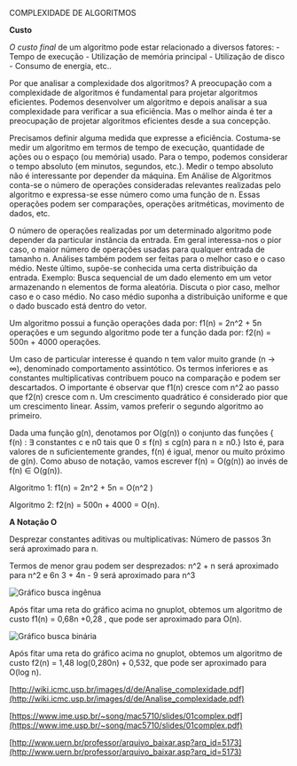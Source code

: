   
  

  
  

COMPLEXIDADE DE ALGORITMOS

  
  

**Custo**

  
  

*O custo final* de um algoritmo pode estar relacionado a diversos fatores: - Tempo de execução - Utilização de memória principal - Utilização de disco - Consumo de energia, etc..

  
  

Por que analisar a complexidade dos algoritmos? A preocupação com a complexidade de algoritmos é fundamental para projetar algoritmos eficientes. Podemos desenvolver um algoritmo e depois analisar a sua complexidade para verificar a sua eficiência. Mas o melhor ainda é ter a preocupação de projetar algoritmos eficientes desde a sua concepção.

  
  

Precisamos definir alguma medida que expresse a eficiência. Costuma-se medir um algoritmo em termos de tempo de execução, quantidade de ações ou o espaço (ou memória) usado. Para o tempo, podemos considerar o tempo absoluto (em minutos, segundos, etc.). Medir o tempo absoluto não é interessante por depender da máquina. Em Análise de Algoritmos conta-se o número de operações consideradas relevantes realizadas pelo algoritmo e expressa-se esse número como uma função de n. Essas operações podem ser comparações, operações aritméticas, movimento de dados, etc.

  
  

O número de operações realizadas por um determinado algoritmo pode depender da particular instância da entrada. Em geral interessa-nos o pior caso, o maior número de operações usadas para qualquer entrada de tamanho n. Análises também podem ser feitas para o melhor caso e o caso médio. Neste último, supõe-se conhecida uma certa distribuição da entrada. Exemplo: Busca sequencial de um dado elemento em um vetor armazenando n elementos de forma aleatória. Discuta o pior caso, melhor caso e o caso médio. No caso médio suponha a distribuição uniforme e que o dado buscado está dentro do vetor.

  
  

Um algoritmo possui a função operações dada por: f1(n) = 2n^2 + 5n operações e um segundo algoritmo pode ter a função dada por: f2(n) = 500n + 4000 operações.

  
  

Um caso de particular interesse é quando n tem valor muito grande (n → ∞), denominado comportamento assintótico. Os termos inferiores e as constantes multiplicativas contribuem pouco na comparação e podem ser descartados. O importante é observar que f1(n) cresce com n^2 ao passo que f2(n) cresce com n. Um crescimento quadrático é considerado pior que um crescimento linear. Assim, vamos preferir o segundo algoritmo ao primeiro.

  
  

Dada uma função g(n), denotamos por O(g(n)) o conjunto das funções { f(n) : ∃ constantes c e n0 tais que 0 ≤ f(n) ≤ cg(n) para n ≥ n0.} Isto é, para valores de n suficientemente grandes, f(n) é igual, menor ou muito próximo de g(n). Como abuso de notação, vamos escrever f(n) = O(g(n)) ao invés de f(n) ∈ O(g(n)).

  
  

Algoritmo 1: f1(n) = 2n^2 + 5n = O(n^2 )

Algoritmo 2: f2(n) = 500n + 4000 = O(n).

  
  

**A Notação O**

  
  

Desprezar constantes aditivas ou multiplicativas: Número de passos 3n será aproximado para n.

  
  

Termos de menor grau podem ser desprezados: n^2 + n será aproximado para n^2 e 6n 3 + 4n - 9 será aproximado para n^3

  
  

![Gráfico busca ingênua](https://kkzwcg.by.files.1drv.com/y4mT5hZRG9MUKG38nBlT4wpVzRGuCbOxdbLJLISGpAeNuDM1vtuA4GTFj4_YJ5TXw3MnHsnLiPZQmE1rIr0h_5A610VleGoT6wXeYelfeeOF23KxJZEjkdWu-nEjF0NOdoe3Ey0a10c6a-EIqOd7j-hRzCbQK0LrcHF0_Pv2VWRGSY-PGZI0wQoyUnVfajGUXJ_ctu-n-KbHQUOxqKdjLLiWA?width=1476&height=1017&cropmode=none)

Após fitar uma reta do gráfico acima no gnuplot, obtemos um algoritmo de custo f1(n) = 0,68n +0,28 , que pode ser aproximado para O(n).

![Gráfico busca binária]([https://j6zwcg.by.files.1drv.com/y4mn2Dc_xsRlakfY647RMptC25HmoVa3aVSo_suj5MJFYwl-_R9JGij6zi4qJWxL0KWVYRDJjDSjhTISHsnTlMEJcGxU68OcQhgeCp0qV9ZW6h-YX8SfNuzwNEn3cEtL1hx7SfWH0nZVAB2frsbz9xYY8K-AwizTB8gGeN8tSJCEYa3Fimn1PIiiJVgPC9HsifbUk9XTGgps5Kdm914z_2vMQ?width=1476&height=1017&cropmode=none](https://j6zwcg.by.files.1drv.com/y4mn2Dc_xsRlakfY647RMptC25HmoVa3aVSo_suj5MJFYwl-_R9JGij6zi4qJWxL0KWVYRDJjDSjhTISHsnTlMEJcGxU68OcQhgeCp0qV9ZW6h-YX8SfNuzwNEn3cEtL1hx7SfWH0nZVAB2frsbz9xYY8K-AwizTB8gGeN8tSJCEYa3Fimn1PIiiJVgPC9HsifbUk9XTGgps5Kdm914z_2vMQ?width=1476&height=1017&cropmode=none))

  
  

Após fitar uma reta do gráfico acima no gnuplot, obtemos um algoritmo de custo f2(n) = 1,48 log(0,280n) + 0,532, que pode ser aproximado para O(log n).

  
  

  
  

[http://wiki.icmc.usp.br/images/d/de/Analise_complexidade.pdf](http://wiki.icmc.usp.br/images/d/de/Analise_complexidade.pdf)

  
  

[https://www.ime.usp.br/~song/mac5710/slides/01complex.pdf](https://www.ime.usp.br/~song/mac5710/slides/01complex.pdf)

  
  

[http://www.uern.br/professor/arquivo_baixar.asp?arq_id=5173](http://www.uern.br/professor/arquivo_baixar.asp?arq_id=5173)

